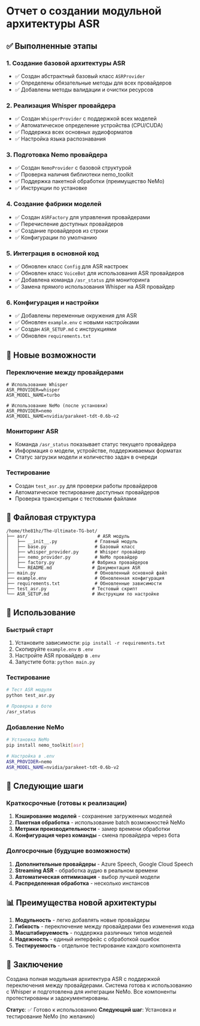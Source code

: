 # Отчет о создании модульной архитектуры ASR

## ✅ Выполненные этапы

### 1. Создание базовой архитектуры ASR
- ✅ Создан абстрактный базовый класс `ASRProvider`
- ✅ Определены обязательные методы для всех провайдеров
- ✅ Добавлены методы валидации и очистки ресурсов

### 2. Реализация Whisper провайдера
- ✅ Создан `WhisperProvider` с поддержкой всех моделей
- ✅ Автоматическое определение устройства (CPU/CUDA)
- ✅ Поддержка всех основных аудиоформатов
- ✅ Настройка языка распознавания

### 3. Подготовка Nemo провайдера
- ✅ Создан `NemoProvider` с базовой структурой
- ✅ Проверка наличия библиотеки nemo_toolkit
- ✅ Поддержка пакетной обработки (преимущество NeMo)
- ✅ Инструкции по установке

### 4. Создание фабрики моделей
- ✅ Создан `ASRFactory` для управления провайдерами
- ✅ Перечисление доступных провайдеров
- ✅ Создание провайдеров из строки
- ✅ Конфигурации по умолчанию

### 5. Интеграция в основной код
- ✅ Обновлен класс `Config` для ASR настроек
- ✅ Обновлен класс `VoiceBot` для использования ASR провайдеров
- ✅ Добавлена команда `/asr_status` для мониторинга
- ✅ Замена прямого использования Whisper на ASR провайдер

### 6. Конфигурация и настройки
- ✅ Добавлены переменные окружения для ASR
- ✅ Обновлен `example.env` с новыми настройками
- ✅ Создан `ASR_SETUP.md` с инструкциями
- ✅ Обновлен `requirements.txt`

## 🎯 Новые возможности

### Переключение между провайдерами
```env
# Использование Whisper
ASR_PROVIDER=whisper
ASR_MODEL_NAME=turbo

# Использование NeMo (после установки)
ASR_PROVIDER=nemo
ASR_MODEL_NAME=nvidia/parakeet-tdt-0.6b-v2
```

### Мониторинг ASR
- Команда `/asr_status` показывает статус текущего провайдера
- Информация о модели, устройстве, поддерживаемых форматах
- Статус загрузки модели и количество задач в очереди

### Тестирование
- Создан `test_asr.py` для проверки работы провайдеров
- Автоматическое тестирование доступных провайдеров
- Проверка транскрипции с тестовыми файлами

## 🔧 Файловая структура

```
/home/the81hz/The-Ultimate-TG-bot/
├── asr/                          # ASR модуль
│   ├── __init__.py              # Главный модуль
│   ├── base.py                  # Базовый класс
│   ├── whisper_provider.py      # Whisper провайдер
│   ├── nemo_provider.py         # NeMo провайдер
│   ├── factory.py              # Фабрика провайдеров
│   └── README.md               # Документация ASR
├── main.py                      # Обновленный основной файл
├── example.env                  # Обновленная конфигурация
├── requirements.txt             # Обновленные зависимости
├── test_asr.py                 # Тестовый скрипт
└── ASR_SETUP.md                # Инструкции по настройке
```

## 🚀 Использование

### Быстрый старт
1. Установите зависимости: `pip install -r requirements.txt`
2. Скопируйте `example.env` в `.env`
3. Настройте ASR провайдер в `.env`
4. Запустите бота: `python main.py`

### Тестирование
```bash
# Тест ASR модуля
python test_asr.py

# Проверка в боте
/asr_status
```

### Добавление NeMo
```bash
# Установка NeMo
pip install nemo_toolkit[asr]

# Настройка в .env
ASR_PROVIDER=nemo
ASR_MODEL_NAME=nvidia/parakeet-tdt-0.6b-v2
```

## 🎯 Следующие шаги

### Краткосрочные (готовы к реализации)
1. **Кэширование моделей** - сохранение загруженных моделей
2. **Пакетная обработка** - использование batch возможностей NeMo
3. **Метрики производительности** - замер времени обработки
4. **Конфигурация через команды** - смена провайдера через бота

### Долгосрочные (будущие возможности)
1. **Дополнительные провайдеры** - Azure Speech, Google Cloud Speech
2. **Streaming ASR** - обработка аудио в реальном времени
3. **Автоматическая оптимизация** - выбор лучшей модели
4. **Распределенная обработка** - несколько инстансов

## 📊 Преимущества новой архитектуры

1. **Модульность** - легко добавлять новые провайдеры
2. **Гибкость** - переключение между провайдерами без изменения кода
3. **Масштабируемость** - поддержка различных типов моделей
4. **Надежность** - единый интерфейс с обработкой ошибок
5. **Тестируемость** - отдельное тестирование каждого компонента

## 🏁 Заключение

Создана полная модульная архитектура ASR с поддержкой переключения между провайдерами. Система готова к использованию с Whisper и подготовлена для интеграции NeMo. Все компоненты протестированы и задокументированы.

**Статус**: ✅ Готово к использованию
**Следующий шаг**: Установка и тестирование NeMo (по желанию)

